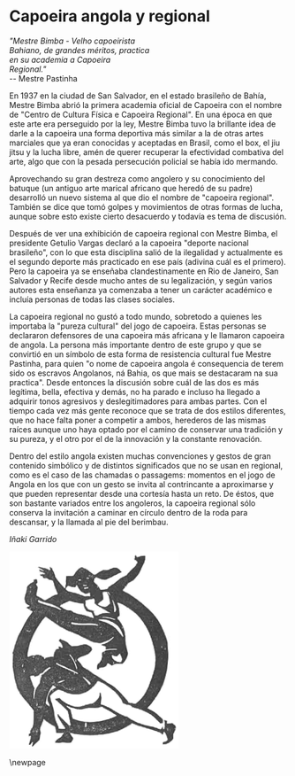 # Capoeira angola y regional

*"Mestre Bimba - Velho capoeirista  
Bahiano, de grandes méritos, practica  
en su academia a Capoeira  
Regional."*  
-- Mestre Pastinha

En 1937 en la ciudad de San Salvador, en el estado brasileño de Bahía, Mestre
Bimba abrió la primera academia oficial de Capoeira con el nombre de "Centro
de Cultura Física e Capoeira Regional". En una época en que este arte era
perseguido por la ley, Mestre Bimba tuvo la brillante idea de darle a la
capoeira una forma deportiva más similar a la de otras artes marciales que ya
eran conocidas y aceptadas en Brasil, como el box, el jiu jitsu y la lucha
libre, amén de querer recuperar la efectividad combativa del arte, algo que
con la pesada persecución policial se había ido mermando.

Aprovechando su gran destreza como angolero y su conocimiento del batuque (un
antiguo arte marical africano que heredó de su padre) desarrolló un nuevo
sistema al que dio el nombre de "capoeira regional". También se dice que
tomó golpes y movimientos de otras formas de lucha, aunque sobre esto existe
cierto desacuerdo y todavía es tema de discusión.

Después de ver una exhibición de capoeira regional con Mestre Bimba, el
presidente Getulio Vargas declaró a la capoeira "deporte nacional brasileño",
con lo que esta disciplina salió de la ilegalidad y actualmente es el segundo
deporte más practicado en ese país (adivina cuál es el primero). Pero la
capoeira ya se enseñaba clandestinamente en Rio de Janeiro, San Salvador y
Recife desde mucho antes de su legalización, y según varios autores esta
enseñanza ya comenzaba a tener un carácter académico e incluía personas de
todas las clases sociales.

La capoeira regional no gustó a todo mundo, sobretodo a quienes les importaba
la "pureza cultural" del jogo de capoeira. Estas personas se declararon
defensores de una capoeira más africana y le llamaron capoeira de angola. La
persona más importante dentro de este grupo y que se convirtió en un símbolo
de esta forma de resistencia cultural fue Mestre Pastinha, para quien "o nome
de capoeira angola é consequencia de terem sido os escravos Angolanos, ná
Bahia, os que mais se destacaram na sua practica". Desde entonces la discusión
sobre cuál de las dos es más legítima, bella, efectiva y demás, no ha parado
e incluso ha llegado a adquirir tonos agresivos y deslegitimadores para ambas
partes. Con el tiempo cada vez más gente reconoce que se trata de dos estilos
diferentes, que no hace falta poner a competir a ambos, herederos de las mismas
raíces aunque uno haya optado por el camino de conservar una tradición y su
pureza, y el otro por el de la innovación y la constante renovación.

Dentro del estilo angola existen muchas convenciones y gestos de gran contenido
simbólico y de distintos significados que no se usan en regional, como es el
caso de las chamadas o passagems: momentos en el jogo de Angola en los que con
un gesto se invita al contrincante a aproximarse y que pueden representar desde 
una cortesía hasta un reto. De éstos, que son bastante variados entre los
angoleros, la capoeira regional sólo conserva la invitación a caminar en círculo
dentro de la roda para descansar, y la llamada al pie del berimbau.

*Iñaki Garrido*

![](img/img09.png)

\newpage
